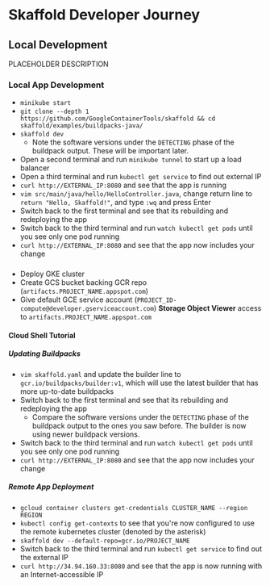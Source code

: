 # Skaffold Developer Journey

## Local Development 

PLACEHOLDER DESCRIPTION

### Local App Development
* `minikube start`
* `git clone --depth 1 https://github.com/GoogleContainerTools/skaffold && cd skaffold/examples/buildpacks-java/`
* `skaffold dev`
  * Note the software versions under the `DETECTING` phase of the buildpack output. These will be important later.
* Open a second terminal and run `minikube tunnel` to start up a load balancer
* Open a third terminal and run `kubectl get service` to find out external IP
* `curl http://EXTERNAL_IP:8080` and see that the app is running
* `vim src/main/java/hello/HelloController.java`, change return line to `return "Hello, Skaffold!"`, and type `:wq` and press Enter
* Switch back to the first terminal and see that its rebuilding and redeploying the app
* Switch back to the third terminal and run `watch kubectl get pods` until you see only one pod running
* `curl http://EXTERNAL_IP:8080` and see that the app now includes your change

### 
* Deploy GKE cluster
* Create GCS bucket backing GCR repo (`artifacts.PROJECT_NAME.appspot.com`)
* Give default GCE service account (`PROJECT_ID-compute@developer.gserviceaccount.com`) **Storage Object Viewer** access to `artifacts.PROJECT_NAME.appspot.com`

#### Cloud Shell Tutorial

##### Updating Buildpacks
* `vim skaffold.yaml` and update the builder line to `gcr.io/buildpacks/builder:v1`, which will use the latest builder that has more up-to-date buildpacks 
* Switch back to the first terminal and see that its rebuilding and redeploying the app
  * Compare the software versions under the `DETECTING` phase of the buildpack output to the ones you saw before. The builder is now using newer buildpack versions.
* Switch back to the third terminal and run `watch kubectl get pods` until you see only one pod running
* `curl http://EXTERNAL_IP:8080` and see that the app now includes your change

##### Remote App Deployment
* `gcloud container clusters get-credentials CLUSTER_NAME --region REGION`
* `kubectl config get-contexts` to see that you're now configured to use the remote kubernetes cluster (denoted by the asterisk)
* `skaffold dev --default-repo=gcr.io/PROJECT_NAME`
* Switch back to the third terminal and run `kubectl get service` to find out the external IP
* `curl http://34.94.160.33:8080` and see that the app is now running with an Internet-accessible IP